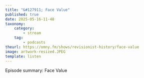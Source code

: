 ```yaml
---
title: "&#127911; Face Value"
published: true
date: 2025-05-16-11-48
taxonomy:
    category:
        - stream
    tag:
        - podcasts
theurl: https://omny.fm/shows/revisionist-history/face-value
image: artwork-resized.JPEG
template: listen
---
```


Episode summary: Face Value
